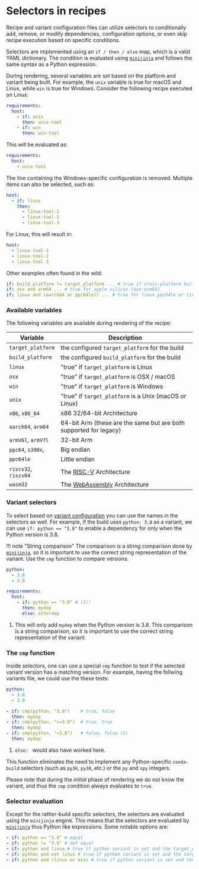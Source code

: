 # Selectors in recipes

Recipe and variant configuration files can utilize selectors to conditionally
add, remove, or modify dependencies, configuration options, or even skip recipe
execution based on specific conditions.

Selectors are implemented using an `if / then / else` map, which is a
valid YAML dictionary. The condition is evaluated using [`minijinja`][minijinja] and
follows
the same syntax as a Python expression.

During rendering, several variables are set based on the platform and variant
being built. For example, the `unix` variable is true for macOS and Linux, while
`win` is true for Windows. Consider the following recipe executed on Linux:

```yaml
requirements:
  host:
    - if: unix
      then: unix-tool
    - if: win
      then: win-tool
```

This will be evaluated as:

```yaml
requirements:
  host:
    - unix-tool
```

The line containing the Windows-specific configuration is removed. Multiple
items can also be selected, such as:

```yaml
host:
  - if: linux
    then:
      - linux-tool-1
      - linux-tool-2
      - linux-tool-3
```

For Linux, this will result in:

```yaml
host:
  - linux-tool-1
  - linux-tool-2
  - linux-tool-3
```

Other examples often found in the wild:

```yaml
if: build_platform != target_platform ... # true if cross-platform build
if: osx and arm64 ... # true for apple silicon (osx-arm64)
if: linux and (aarch64 or ppc64le)) ... # true for linux ppc64le or linux-aarch64
```

### Available variables

The following variables are available during rendering of the recipe:

| Variable             | Description                                                            |
|----------------------|------------------------------------------------------------------------|
| `target_platform`    | the configured `target_platform` for the build                         |
| `build_platform`     | the configured `build_platform` for the build                          |
| `linux`              | "true" if `target_platform` is Linux                                   |
| `osx`                | "true" if `target_platform` is OSX / macOS                             |
| `win`                | "true" if `target_platform` is Windows                                 |
| `unix`               | "true" if `target_platform` is a Unix (macOS or Linux)                 |
| `x86`, `x86_64`      | x86 32/64-bit Architecture                                             |
| `aarch64`, `arm64`   | 64-bit Arm (these are the same but are both supported for legacy)      |
| `armV6l`, `armV7l`   | 32-bit Arm                                                             |
| `ppc64`, `s390x`,    | Big endian                                                             |
| `ppc64le`            | Little endian                                                          |
| `riscv32`, `riscv64` | The [RISC-V](https://wikipedia.org/wiki/RISC-V) Architecture           |
| `wasm32`             | The [WebAssembly](https://wikipedia.org/wiki/WebAssembly) Architecture |

### Variant selectors

To select based on [variant configuration](variants.md) you can use the names in the selectors as well.
For example, if the build uses `python: 3.8` as a variant, we can use `if: python == "3.8"` to enable a dependency for
only
when the Python version is 3.8.

!!! note "String comparison"
The comparison is a string comparison done by [`minijinja`][minijinja], so it is important to use the correct string
representation of the variant.
Use the `cmp` function to compare versions.

```yaml title="variants.yaml"
python:
  - 3.8
  - 3.9
```

```yaml title="recipe.yaml"
requirements:
  host:
    - if: python == "3.8" # (1)!
      then: mydep
      else: otherdep
```

1. This will only add `mydep` when the Python version is 3.8. This comparison is a string comparison, so it is important
   to
   use the correct string representation of the variant.

### The `cmp` function

Inside selectors, one can use a special `cmp` function to test if the selected
variant version has a matching version. For example, having the follwing variants file, we could use the these tests:

```yaml title="variants.yaml"
python:
  - 3.8
  - 3.9
```

```yaml title="recipe.yaml"
- if: cmp(python, "3.8")    # true, false
  then: mydep
- if: cmp(python, ">=3.8")  # true, true
  then: mydep
- if: cmp(python, "<3.8")   # false, false (1)
  then: mydep
```

1. `else: ` would also have worked here.

This function eliminates the need to implement any Python-specific `conda-build`
selectors (such as `py3k`, `py38`, etc.) or the `py` and `npy` integers.

Please note that during the _initial_ phase of rendering we do not know the
variant, and thus the `cmp` condition always evaluates to `true`.

### Selector evaluation

Except for the rattler-build specific selectors, the selectors are evaluated using the `minijinja` engine. This means
that the selectors are evaluated by [`minijinja`][minijinja] thus Python like expressions.
Some notable options are:

```yaml
- if: python == "3.8" # equal
- if: python != "3.8" # not equal
- if: python and linux # true if python variant is set and the target_platform is linux
- if: python and not linux # true if python variant is set and the target_platform is not linux
- if: python and (linux or osx) # true if python variant is set and the target_platform is linux or osx
```

[minijinja]: https://github.com/mitsuhiko/minijinja